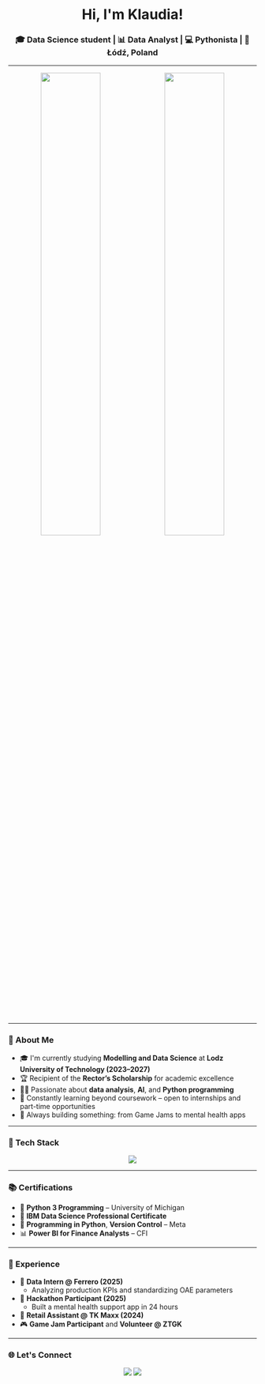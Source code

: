 <h1 align="center">Hi, I'm Klaudia!</h1>

<h3 align="center">🎓 Data Science student | 📊 Data Analyst | 💻 Pythonista | 📍 Łódź, Poland</h3>

---

<p align="center">
  <img src="https://64.media.tumblr.com/83e97ce80ae9eda2fda1ceb1578bc07a/5df346b25189475e-f0/s540x810/6bb13f772c1d4f350502a02e66a7d6545a3ba171.gif" width="49%" />
  <img src="https://64.media.tumblr.com/ffd6ad7e618a657b55f34ed679fbb42f/5df346b25189475e-ac/s540x810/8bdf6db717661d2b38d2155080e4d15605e5c6f0.gif" width="49%" />
</p>

---

### 🧠 About Me

- 🎓 I'm currently studying **Modelling and Data Science** at **Lodz University of Technology (2023–2027)**
- 🏆 Recipient of the **Rector’s Scholarship** for academic excellence  
- 👩‍💻 Passionate about **data analysis**, **AI**, and **Python programming**  
- 🌱 Constantly learning beyond coursework – open to internships and part-time opportunities  
- 🧠 Always building something: from Game Jams to mental health apps  

---

### 🔧 Tech Stack

<p align="center">
  <img src="https://skillicons.dev/icons?i=python,c,github,git,bash,html,javascript,css" />
</p>

---

### 📚 Certifications

- 🐍 **Python 3 Programming** – University of Michigan  
- 🧠 **IBM Data Science Professional Certificate**  
- 🔧 **Programming in Python**, **Version Control** – Meta  
- 📊 **Power BI for Finance Analysts** – CFI  

---

### 💼 Experience

- 🧪 **Data Intern @ Ferrero (2025)**  
  - Analyzing production KPIs and standardizing OAE parameters  
- 🧠 **Hackathon Participant (2025)**  
  - Built a mental health support app in 24 hours  
- 👕 **Retail Assistant @ TK Maxx (2024)**  
- 🎮 **Game Jam Participant** and **Volunteer @ ZTGK**  

---

### 🌐 Let's Connect

<p align="center">
  <a href="mailto:banasiewicz.klaudia2005@gmail.com"><img src="https://img.shields.io/badge/-Email-red?style=for-the-badge&logo=gmail&logoColor=white" /></a>
  <a href="https://linkedin.com/in/klaudiabanasiewicz"><img src="https://img.shields.io/badge/-LinkedIn-blue?style=for-the-badge&logo=linkedin&logoColor=white" /></a>
</p>

